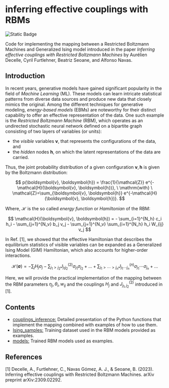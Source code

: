 # inferring effective couplings with RBMs

![Static Badge](https://img.shields.io/badge/arXiv%3A2309.02292-Inferring%20effective%20couplings%20with%20Restricted%20Boltzmann%20Machines)

Code for implementing the mapping between a Restricted Boltzmann Machines and Generalized Ising model introduced in the paper *Inferring effective couplings with Restricted Boltzmann Machines* by Aurélien Decelle, Cyril Furtlehner, Beatriz Seoane, and Alfonso Navas. 

## Introduction

In recent years, generative models have gained significant popularity in the field of *Machine Learning* (ML). These models can learn intricate statistical patterns from diverse data sources and produce new data that closely mimics the original. Among the different techniques for generative modeling, *energy-based models* (EBMs) are noteworthy for their distinct capability to offer an effective representation of the data. One such example is the *Restricted Boltzmann Machine* (RBM), which operates as an undirected stochastic neural network defined on a bipartite graph consisting of two layers of variables (or units): 
* the *visible* variables $\boldsymbol{v}$, that represents the configurations of the data, and
* the *hidden* nodes $\boldsymbol{h}$, on which the latent representations of the data are carried.

Thus, the joint probability distribution of a given configuration $\boldsymbol{v}, \boldsymbol{h}$ is given by the Boltzmann distribution:

$$
p(\boldsymbol{v}, \boldsymbol{h}) = \frac{1}{\mathcal{Z}} e^{-\mathcal{H}(\boldsymbol{v}, \boldsymbol{h})}, \ \mathrm{with} \ \mathcal{Z}=\sum_{\boldsymbol{v}, \boldsymbol{h}} e^{-\mathcal{H}(\boldsymbol{v}, \boldsymbol{h})}.
$$

Where, $\mathcal{H}$ is the so called *energy function* or *Hamiltonian* of the RBM:

$$
 \mathcal{H}(\boldsymbol{v}, \boldsymbol{h}) = - \sum_{i=1}^{N_h} c_i h_i  - \sum_{j=1}^{N_v} b_j v_j - \sum_{j=1}^{N_v} \sum_{i=1}^{N_h}  h_i W_{ij} v_j
$$

In Ref. [1], we showed that the effective Hamiltonian that describes the equilibrium statistics of visible variables can be expanded as a Generalized Ising Model (GIM) Hamiltonian, which also accounts for higher-order interactions.

$$ 
\mathcal{H}(\boldsymbol{\sigma}) = - \sum_{j} H_j \sigma_j - \sum_{j_1 > j_2} J_{j_1 j_2}^{(2)} \sigma_{j_1} \sigma_{j_2} + \dots + \sum_{j_1 > \cdots > j_n} J_{j_1 \cdots j_n}^{(n)} \sigma_{j_1} \cdots \sigma_{j_n} + \dots 
$$

Here, we will provide the practical implementation of the mapping between the RBM parameters $\eta_j, \theta_i, w_{ij}$ and the couplings $H_{j}$ and $J_{j_1, j_2}^{(2)}$ introduced in [1]. 

## Contents
- [couplings_inference:](https://github.com/alfonso-navas/inferring_effective_couplings_with_RBMs/blob/main/couplings_inference.ipynb) Detailed presentation of the Python functions that implement the mapping combined with examples of how to use them.
- [Ising_samples:](https://github.com/alfonso-navas/inferring_effective_couplings_with_RBMs/tree/main/Ising_samples) Training dataset used in the RBM models provided as examples.
- [models:](https://github.com/alfonso-navas/inferring_effective_couplings_with_RBMs/tree/main/models) Trained RBM models used as examples.

## References
[1] Decelle, A., Furtlehner, C., Navas Gómez, A. J., & Seoane, B. (2023). Inferring effective couplings with Restricted Boltzmann Machines. arXiv preprint arXiv:2309.02292.
